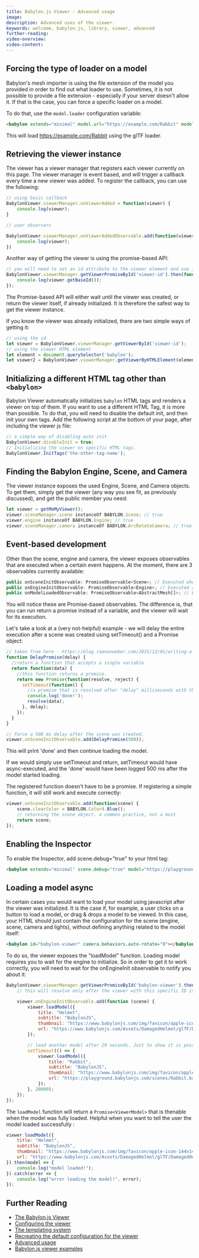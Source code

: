 ```yaml
---
title: Babylon.js Viewer - Advanced usage
image: 
description: Advanced uses of the viewer.
keywords: welcome, babylon.js, library, viewer, advanced
further-reading:
video-overview:
video-content:
---
```



## Forcing the type of loader on a model

Babylon's mesh importer is using the file extension of the model you provided in order to find out what loader to use. Sometimes, it is not possible to provide a file extension - especially if your server doesn't allow it. If that is the case, you can force a specific loader on a model.

To do that, use the `model.loader` configuration variable:

```html
<babylon extends="minimal" model.url="https://example.com/Rabbit" model.loader=".gltf"></babylon>
```

This will load <https://example.com/Rabbit> using the glTF loader.

## Retrieving the viewer instance

The viewer has a viewer manager that registers each viewer currently on this page. The viewer manager is event based, and will trigger a callback every time a new viewer was added. To register the callback, you can use the following:

```javascript
// using basic callback
BabylonViewer.viewerManager.onViewerAdded = function(viewer) {
    console.log(viewer);
}

// user observers

BabylonViewer.viewerManager.onViewerAddedObservable.add(function(viewer) {
    console.log(viewer);
})
```

Another way of getting the viewer is using the promise-based API:

```javascript
// you will need to set an id attribute to the viewer element and use it here:
BabylonViewer.viewerManager.getViewerPromiseById('viewer-id').then(function(viewer) {
    console.log(viewer.getBaseId());
});
```

The Promise-based API will either wait until the viewer was created, or return the viewer itself, if already initialized. It is therefore the safest way to get the viewer instance.

If you know the viewer was already initialized, there are two simple ways of getting it:

```javascript
// using the id
let viewer = BabylonViewer.viewerManager.getViewerById('viewer-id');
// using the viewer HTML element
let element = document.querySelector('babylon');
let viewer2 = BabylonViewer.viewerManager.getViewerByHTMLElement(element);
```

## Initializing a different HTML tag other than `<babylon>`

Babylon Viewer automatically initializes `babylon` HTML tags and renders a viewer on top of them. If you want to use a different HTML Tag, it is more than possible. To do that, you will need to disable the default init, and then init your own tags. Add the following script at the bottom of your page, after including the viewer js file:

```javascript
// a simple way of disabling auto init
BabylonViewer.disableInit = true;
// Initializing the viewer on specific HTML tags.
BabylonViewer.InitTags('the-other-tag-name');
```

## Finding the Babylon Engine, Scene, and Camera

The viewer instance exposes the used Engine, Scene, and Camera objects.
To get them, simply get the viewer (any way you see fit, as previously discussed), and get the public member you need:

```javascript
let viewer = getMeMyViewer();
viewer.sceneManager.scene instanceOf BABYLON.Scene; // true
viewer.engine instanceOf BABYLON.Engine; // true
viewer.sceneManager.camera instanceOf BABYLON.ArcRotateCamera; // true
```

## Event-based development

Other than the scene, engine and camera, the viewer exposes observables that are executed when a certain event happens. At the moment, there are 3 observables currently available:

```javascript
public onSceneInitObservable: PromiseObservable<Scene>; // Executed when a scene object was initialized
public onEngineInitObservable: PromiseObservable<Engine>; // Executed after the engine was created
public onModelLoadedObservable: PromiseObservable<AbstractMesh[]>; // Executed after a model was loaded.
```

You will notice these are Promise-based observables. The difference is, that you can run return a promise instead of a variable, and the viewer will wait for its execution.

Let's take a look at a (very not-helpful) example - we will delay the entire execution after a scene was created using setTimeout() and a Promise object:

```javascript
// taken from here - https://blog.raananweber.com/2015/12/01/writing-a-promise-delayer/
function DelayPromise(delay) {
  //return a function that accepts a single variable
  return function(data) {
    //this function returns a promise.
    return new Promise(function(resolve, reject) {
      setTimeout(function() {
        //a promise that is resolved after "delay" milliseconds with the data provided
        console.log('done!');
        resolve(data);
      }, delay);
    });
  }
}

// force a 500 ms delay after the scene was created.
viewer.onSceneInitObservable.add(DelayPromise(500));
```

This will print 'done' and then continue loading the model.

If we would simply use setTimeout and return, setTimeout would have async-executed, and the 'done' would have been logged 500 ms after the model started loading.

The registered function doesn't have to be a promise. If registering a simple function, it will still work and execute correctly:

```javascript
viewer.onSceneInitObservable.add(function(scene) {
    scene.clearColor = BABYLON.Color4.Blue();
    // returning the scene object. a common practice, not a must
    return scene;
});
```

## Enabling the Inspector

To enable the Inspector, add scene.debug="true" to your html tag:

```html
<babylon extends="minimal" scene.debug="true" model="https://playground.babylonjs.com/scenes/Rabbit.babylon"></babylon>
```

## Loading a model async

In certain cases you would want to load your model using javascript after the viewer was initialized. It is the case if, for example, a user clicks on a button to load a model, or drag & drops a model to be viewed. In this case, your HTML should just contain the configuration for the scene (engine, scene, camera and lights), without defining anything related to the model itself:

```html
<babylon id="babylon-viewer" camera.behaviors.auto-rotate="0"></babylon>
```

To do so, the viewer exposes the "loadModel" function. Loading model requires you to wait for the engine to initialize. So in order to get it to work correctly, you will need to wait for the onEngineInit observable to notify you about it:

```javascript
BabylonViewer.viewerManager.getViewerPromiseById('babylon-viewer').then(function (viewer) {
    // this will resolve only after the viewer with this specific ID is initialized

    viewer.onEngineInitObservable.add(function (scene) {
        viewer.loadModel({
            title: "Helmet",
            subtitle: "BabylonJS",
            thumbnail: "https://www.babylonjs.com/img/favicon/apple-icon-144x144.png",
            url: "https://www.babylonjs.com/Assets/DamagedHelmet/glTF/DamagedHelmet.gltf"
        });

        // load another model after 20 seconds. Just to show it is possible
        setTimeout(() => {
            viewer.loadModel({
                title: "Rabbit",
                subtitle: "BabylonJS",
                thumbnail: "https://www.babylonjs.com/img/favicon/apple-icon-144x144.png",
                url: "https://playground.babylonjs.com/scenes/Rabbit.babylon"
            });
        }, 20000);
    });
});
```

The `loadModel` function will return a `Promise<ViewerModel>` that is thenable when the model was fully loaded. Helpful when you want to tell the user the model loaded successfully :

```javascript
viewer.loadModel({
    title: "Helmet",
    subtitle: "BabylonJS",
    thumbnail: "https://www.babylonjs.com/img/favicon/apple-icon-144x144.png",
    url: "https://www.babylonjs.com/Assets/DamagedHelmet/glTF/DamagedHelmet.gltf"
}).then(model => {
    console.log("model loaded!");
}).catch(error => {
    console.log("error loading the model!", error);
});
```

## Further Reading

* [The Babylon.js Viewer](/extensions/The_Babylon_Viewer)
* [Configuring the viewer](/extensions/Configuring_the_viewer)
* [The templating system](/extensions/The_templating_system)
* [Recreating the default configuration for the viewer](/extensions/Recreating_the_default_configuration)
* [Advanced usage](/extensions/Advanced_usage)
* [Babylon.js viewer examples](/extensions/Viewer_examples)